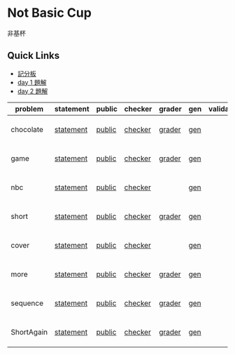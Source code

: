 # Not Basic Cup
非基杯

## Quick Links

* [記分板](https://tw20000807.github.io/not_basic_cup/)
* [day 1 題解](day1.md) 
* [day 2 題解](day2.md)


| problem    | statement                         | public                      | checker                       | grader                      | gen                   | validator | tests                     | config                                                                                                         |
| ---------- | --------------------------------- | --------------------------- | ----------------------------- | --------------------------- | --------------------- | --------- | ------------------------- | -------------------------------------------------------------------------------------------------------------- |
| chocolate  | [statement](chocolate/statement)  | [public](chocolate/public)  | [checker](chocolate/checker)  | [grader](chocolate/grader)  | [gen](chocolate/gen)  |           | [tests](chocolate/tests)  | [problem](chocolate/problem.json) [solutions](chocolate/solutions.json) [subtasks](chocolate/subtasks.json)    |
| game       | [statement](game/statement)       | [public](game/public)       | [checker](game/checker)       | [grader](game/grader)       | [gen](game/gen)       |           | [tests](game/tests)       | [problem](game/problem.json) [solutions](game/solutions.json) [subtasks](game/subtasks.json)                   |
| nbc        | [statement](nbc/statement)        | [public](nbc/public)        | [checker](nbc/checker)        |                             | [gen](nbc/gen)        |           | [tests](nbc/tests)        | [problem](nbc/problem.json) [solutions](nbc/solutions.json) [subtasks](nbc/subtasks.json)                      |
| short      | [statement](short/statement)      | [public](short/public)      | [checker](short/checker)      | [grader](short/grader)      | [gen](short/gen)      |           | [tests](short/tests)      | [problem](short/problem.json) [solutions](short/solutions.json) [subtasks](short/subtasks.json)                |
| cover      | [statement](cover/statement)      | [public](cover/public)      | [checker](cover/checker)      |                             | [gen](cover/gen)      |           | [tests](cover/tests)      | [problem](cover/problem.json) [solutions](cover/solutions.json) [subtasks](cover/subtasks.json)                |
| more       | [statement](more/statement)       | [public](more/public)       | [checker](more/checker)       | [grader](more/grader)       | [gen](more/gen)       |           | [tests](more/tests)       | [problem](more/problem.json) [solutions](more/solutions.json) [subtasks](more/subtasks.json)                   |
| sequence   | [statement](sequence/statement)   | [public](sequence/public)   | [checker](sequence/checker)   | [grader](sequence/grader)   | [gen](sequence/gen)   |           | [tests](sequence/tests)   | [problem](sequence/problem.json) [solutions](sequence/solutions.json) [subtasks](sequence/subtasks.json)       |
| ShortAgain | [statement](ShortAgain/statement) | [public](ShortAgain/public) | [checker](ShortAgain/checker) | [grader](ShortAgain/grader) | [gen](ShortAgain/gen) |           | [tests](ShortAgain/tests) | [problem](ShortAgain/problem.json) [solutions](ShortAgain/solutions.json) [subtasks](ShortAgain/subtasks.json) |
